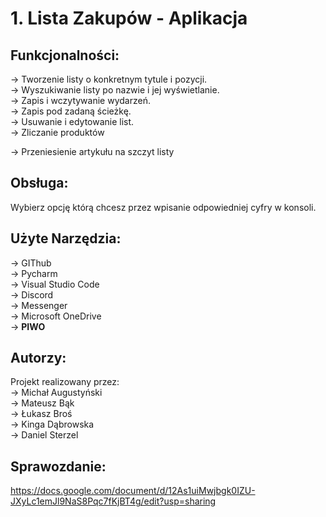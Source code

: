 # 1. Lista Zakupów - Aplikacja
## Funkcjonalności:
-> Tworzenie listy o konkretnym tytule i pozycji.  
-> Wyszukiwanie listy po nazwie i jej wyświetlanie.  
-> Zapis i wczytywanie wydarzeń.  
-> Zapis pod zadaną ścieżkę.  
-> Usuwanie i edytowanie list.  
-> Zliczanie produktów

-> Przeniesienie artykułu na szczyt listy

## Obsługa: 
Wybierz opcję którą chcesz przez wpisanie odpowiedniej cyfry w konsoli.
## Użyte Narzędzia:
-> GIThub  
-> Pycharm  
-> Visual Studio Code  
-> Discord  
-> Messenger  
-> Microsoft OneDrive  
-> **PIWO**

## Autorzy:
Projekt realizowany przez:  
-> Michał Augustyński  
-> Mateusz Bąk  
-> Łukasz Broś  
-> Kinga Dąbrowska  
-> Daniel Sterzel  

## Sprawozdanie:
https://docs.google.com/document/d/12As1uiMwjbgk0IZU-JXyLc1emJl9NaS8Pqc7fKjBT4g/edit?usp=sharing
